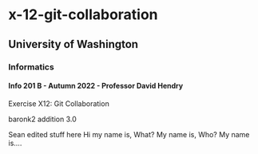 # x-12-git-collaboration
## University of Washington
### Informatics
#### Info 201 B - Autumn 2022 - Professor David Hendry

Exercise X12: Git Collaboration

baronk2 addition 3.0

Sean edited stuff here
Hi my name is, What? My name is, Who? My name is....
